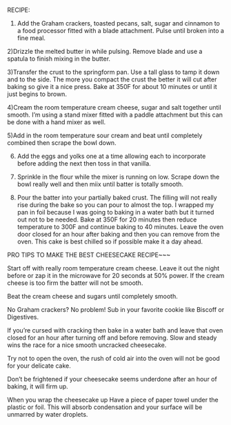 RECIPE:
 1) Add the Graham crackers, toasted pecans, salt, sugar and cinnamon to a food processor fitted with a blade attachment. Pulse until broken into a fine meal.

 2)Drizzle the melted butter in while pulsing. Remove blade and use a spatula to finish mixing in the butter.

 3)Transfer the crust to the springform pan. Use a tall glass to tamp it down and to the side. The more you compact the crust the better it will cut after baking so give it a nice press. Bake at 350F for about 10 minutes or until it just begins to brown.

 4)Cream the room temperature cream cheese, sugar and salt together until smooth. I’m using a stand mixer fitted with a paddle attachment but this can be done with a hand mixer as well.

 5)Add in the room temperature sour cream and beat until completely combined then scrape the bowl down.

 6) Add the eggs and yolks one at a time allowing each to incorporate before adding the next then toss in that vanilla.

 7) Sprinkle in the flour while the mixer is running on low. Scrape down the bowl really well and then miix until batter is totally smooth.

 8) Pour the batter into your partially baked crust. The filling will not really rise during the bake so you can pour to almost the top. I wrapped my pan in foil because I was going to baking in a water bath but it turned out not to be needed.  Bake at 350F for 20 minutes then reduce temperature to 300F and continue baking to 40 minutes. Leave the oven door closed for an hour after baking and then you can remove from the oven. This cake is best chilled so if possible make it a day ahead.

 PRO TIPS TO MAKE THE BEST CHEESECAKE RECIPE~~~
 
 Start off with really room temperature cream cheese. Leave it out the night before or zap it in the microwave for 20 seconds at 50% power. If the cream cheese is too firm the batter will not be smooth.

 Beat the cream cheese and sugars until completely smooth.

 No Graham crackers? No problem! Sub in your favorite cookie like Biscoff or Digestives.

 If you’re cursed with cracking then bake in a water bath and leave that oven closed for an hour after turning off and before removing. Slow and steady wins the race for a nice smooth uncracked cheesecake.

 Try not to open the oven, the rush of cold air into the oven will not be good for your delicate cake.

 Don’t be frightened if your cheesecake seems underdone after an hour of baking, it will firm up.

 When you wrap the cheesecake up Have a piece of paper towel under the plastic or foil. This will absorb condensation and your surface will be unmarred by water droplets.
